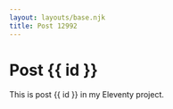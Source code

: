 ```yaml
---
layout: layouts/base.njk
title: Post 12992
---
```


# Post {{ id }}

This is post {{ id }} in my Eleventy project.
